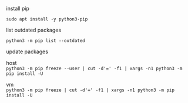install pip  

`sudo apt install -y python3-pip`

list outdated packages  

`python3 -m pip list --outdated`

update packages

host  
`python3 -m pip freeze --user | cut -d'=' -f1 | xargs -n1 python3 -m pip install -U`

vm  
`python3 -m pip freeze | cut -d'=' -f1 | xargs -n1 python3 -m pip install -U`
